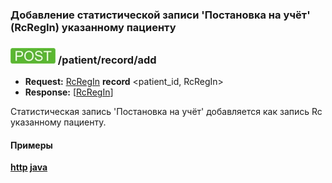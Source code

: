 ### Добавление статистической записи 'Постановка на учёт' (RcRegIn) указанному пациенту 

### ![POST](../../../../../img/post.png) /patient/record/add
* **Request:** [RcRegIn](../../../../../types/types.md#RcRcRegIn) **record** <patient_id, RcRegIn>
* **Response:** [[RcRegIn](../../../../../types/types.md#RcRcRegIn)]

Статистическая запись 'Постановка на учёт' добавляется как запись Rc указанному пациенту.

#### Примеры
**[http](../examples/RcRegIn/add.md) [java](../examples/RcRegIn/addJava.md)**

